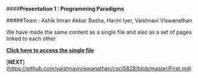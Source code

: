 ####**Presentation 1 : Programming Paradigms**

#####Team : Ashik Imran Akbar Basha, Harini Iyer, Vaishnavi Viswanathan

<p>We have made the same content as a single file and also as a set of pages linked to each other</p>

[**Click here to access the single file**](https://github.com/vaishnaviviswanathan/csci5828/blob/master/presentation.md)

[**NEXT**] (https://github.com/vaishnaviviswanathan/csci5828/blob/master/First.md)


